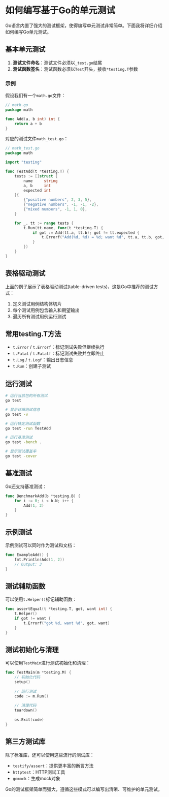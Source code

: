 # 如何编写基于Go的单元测试

Go语言内置了强大的测试框架，使得编写单元测试非常简单。下面我将详细介绍如何编写Go单元测试。

## 基本单元测试

1. **测试文件命名**：测试文件必须以`_test.go`结尾
2. **测试函数签名**：测试函数必须以`Test`开头，接收`*testing.T`参数

### 示例

假设我们有一个`math.go`文件：

```go
// math.go
package math

func Add(a, b int) int {
    return a + b
}
```

对应的测试文件`math_test.go`：

```go
// math_test.go
package math

import "testing"

func TestAdd(t *testing.T) {
    tests := []struct {
        name     string
        a, b     int
        expected int
    }{
        {"positive numbers", 2, 3, 5},
        {"negative numbers", -1, -1, -2},
        {"mixed numbers", -1, 1, 0},
    }

    for _, tt := range tests {
        t.Run(tt.name, func(t *testing.T) {
            if got := Add(tt.a, tt.b); got != tt.expected {
                t.Errorf("Add(%d, %d) = %d; want %d", tt.a, tt.b, got, tt.expected)
            }
        })
    }
}
```

## 表格驱动测试

上面的例子展示了表格驱动测试(table-driven tests)，这是Go中推荐的测试方式：

1. 定义测试用例结构体切片
2. 每个测试用例包含输入和期望输出
3. 遍历所有测试用例运行测试

## 常用testing.T方法

- `t.Error` / `t.Errorf`：标记测试失败但继续执行
- `t.Fatal` / `t.Fatalf`：标记测试失败并立即终止
- `t.Log` / `t.Logf`：输出日志信息
- `t.Run`：创建子测试

## 运行测试

```bash
# 运行当前包的所有测试
go test

# 显示详细测试信息
go test -v

# 运行特定测试函数
go test -run TestAdd

# 运行基准测试
go test -bench .

# 显示测试覆盖率
go test -cover
```

## 基准测试

Go还支持基准测试：

```go
func BenchmarkAdd(b *testing.B) {
    for i := 0; i < b.N; i++ {
        Add(1, 2)
    }
}
```

## 示例测试

示例测试可以同时作为测试和文档：

```go
func ExampleAdd() {
    fmt.Println(Add(1, 2))
    // Output: 3
}
```

## 测试辅助函数

可以使用`t.Helper()`标记辅助函数：

```go
func assertEqual(t *testing.T, got, want int) {
    t.Helper()
    if got != want {
        t.Errorf("got %d, want %d", got, want)
    }
}
```

## 测试初始化与清理

可以使用`TestMain`进行测试初始化和清理：

```go
func TestMain(m *testing.M) {
    // 初始化代码
    setup()
    
    // 运行测试
    code := m.Run()
    
    // 清理代码
    teardown()
    
    os.Exit(code)
}
```

## 第三方测试库

除了标准库，还可以使用这些流行的测试库：

- `testify/assert`：提供更丰富的断言方法
- `httptest`：HTTP测试工具
- `gomock`：生成mock对象

Go的测试框架简单而强大，遵循这些模式可以编写出清晰、可维护的单元测试。